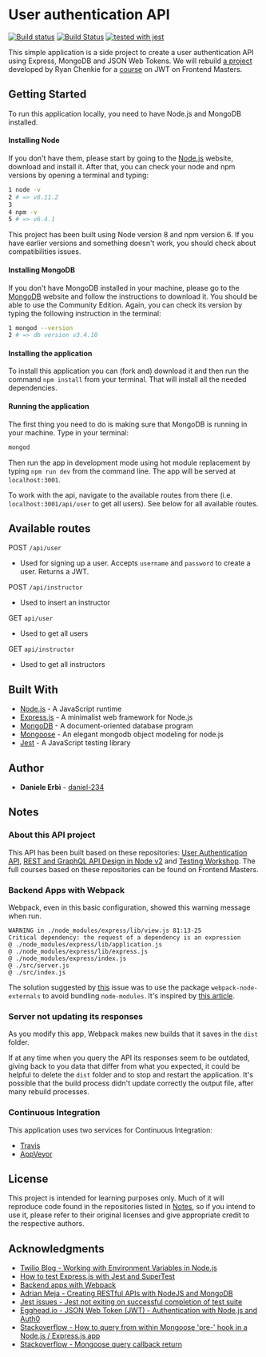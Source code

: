 # User authentication API

[![Build status](https://ci.appveyor.com/api/projects/status/gheruay34qdkqpe3?svg=true)](https://ci.appveyor.com/project/daniel-234/user-authentication-api)
[![Build Status](https://travis-ci.com/daniel-234/user-authentication-api.svg?branch=master)](https://travis-ci.com/daniel-234/user-authentication-api)
[![tested with jest](https://img.shields.io/badge/tested_with-jest-99424f.svg)](https://github.com/facebook/jest)

This simple application is a side project to create a user authentication API using Express, MongoDB and JSON Web Tokens. 
We will rebuild [a project](https://github.com/chenkie/user-authentication-api) developed by Ryan Chenkie for a [course](https://frontendmasters.com/courses/secure-auth-jwt/) on JWT on Frontend Masters. 

## Getting Started

To run this application locally, you need to have Node.js and MongoDB installed.

#### Installing Node

 If you don't have them, please start by going to the [Node.js](https://nodejs.org/en/) website, download and install it. After that, you can check your node and npm versions by opening a terminal and typing: 
```bash
1 node -v
2 # => v8.11.2
3
4 npm -v
5 # => v6.4.1
```
This project has been built using Node version 8 and npm version 6. If you have earlier versions and something doesn't work, you should check about compatibilities issues. 

#### Installing MongoDB

If you don't have MongoDB installed in your machine, please go to the [MongoDB](https://docs.mongodb.com/manual/administration/install-community/) website and follow the instructions to download it. You should be able to use the Community Edition.
Again, you can check its version by typing the following instruction in the terminal:
```bash
1 mongod --version
2 # => db version v3.4.10
```
#### Installing the application

To install this application you can (fork and) download it and then run the command `npm install` from your terminal. That will install all the needed dependencies.

#### Running the application 

The first thing you need to do is making sure that MongoDB is running in your machine. 
Type in your terminal: 
```bash
mongod
```
Then run the app in development mode using hot module replacement by typing `npm run dev` from the command line. The app will be served at `localhost:3001`. 

To work with the api, navigate to the available routes from there (i.e. `localhost:3001/api/user` to get all users). See below for all available routes. 

## Available routes

POST `/api/user`
- Used for signing up a user. Accepts `username` and `password` to create a user. Returns a JWT.

POST `/api/instructor`
- Used to insert an instructor

GET `api/user`
- Used to get all users

GET `api/instructor`
- Used to get all instructors

## Built With

- [Node.js](https://nodejs.org/en/) - A JavaScript runtime
- [Express.js](https://expressjs.com/) - A minimalist web framework for Node.js
- [MongoDB](https://www.mongodb.com/) - A document-oriented database program
- [Mongoose](https://mongoosejs.com/) - An elegant mongodb object modeling for node.js
- [Jest](https://jestjs.io/en/) - A JavaScript testing library

## Author

- **Daniele Erbì** - [daniel-234](https://github.com/daniel-234)

## Notes

### About this API project

This API has been built based on these repositories: [User Authentication API](https://github.com/chenkie/user-authentication-api), [REST and GraphQL API Design in Node v2](https://github.com/FrontendMasters/api-design-node-v2) and [Testing Workshop](https://github.com/kentcdodds/testing-workshop).
The full courses based on these repositories can be found on Frontend Masters.

### Backend Apps with Webpack

Webpack, even in this basic configuration, showed this warning message when run.
```
WARNING in ./node_modules/express/lib/view.js 81:13-25
Critical dependency: the request of a dependency is an expression
@ ./node_modules/express/lib/application.js
@ ./node_modules/express/lib/express.js
@ ./node_modules/express/index.js
@ ./src/server.js
@ ./src/index.js
```
The solution suggested by [this](https://github.com/webpack/webpack/issues/196) issue was to use the package `webpack-node-externals` to avoid bundling `node-modules`. 
It's inspired by [this article](https://jlongster.com/Backend-Apps-with-Webpack--Part-I).

### Server not updating its responses  

As you modify this app, Webpack makes new builds that it saves in the `dist` folder. 

If at any time when you query the API its responses seem to be outdated, giving back to you data that differ from what you expected, it could be helpful to delete the `dist` folder and to stop and restart the application. 
It's possible that the build process didn't update correctly the output file, after many rebuild processes. 

### Continuous Integration

This application uses two services for Continuous Integration:

 - [Travis](https://travis-ci.com/daniel-234/user-authentication-api)
 - [AppVeyor](https://ci.appveyor.com/project/daniel-234/user-authentication-api)

## License

This project is intended for learning purposes only. Much of it will reproduce code found in the repositories listed in [Notes](#notes), so if you intend to use it, please refer to their original licenses and give appropriate credit to the respective authors.

## Acknowledgments

- [Twilio Blog - Working with Environment Variables in Node.js](https://www.twilio.com/blog/2017/08/working-with-environment-variables-in-node-js.html)
- [How to test Express.js with Jest and SuperTest](http://www.albertgao.xyz/2017/05/24/how-to-test-expressjs-with-jest-and-supertest/)
- [Backend apps with Webpack](https://jlongster.com/Backend-Apps-with-Webpack--Part-I)
- [Adrian Meja - Creating RESTful APIs with NodeJS and MongoDB](https://adrianmejia.com/blog/2014/10/01/creating-a-restful-api-tutorial-with-nodejs-and-mongodb/)
 - [Jest issues - Jest not exiting on successful completion of test suite](https://github.com/facebook/jest/issues/3602)
 - [Egghead.io - JSON Web Token (JWT) - Authentication with Node.js and Auth0](https://egghead.io/courses/json-web-token-jwt-authentication-with-node-js-and-auth0)
 - [Stackoverflow - How to query from within Mongoose 'pre-' hook in a Node.js / Express.js app](https://stackoverflow.com/questions/19281680/how-to-query-from-within-mongoose-pre-hook-in-a-node-js-express-app)
 - [Stackoverflow - Mongoose query callback return](https://stackoverflow.com/questions/39361760/mongoose-query-callback-return)